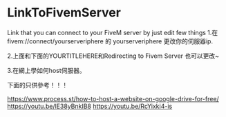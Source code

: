 # LinkToFivemServer
Link that you can connect to your FiveM server by just edit few things
1.在fivem://connect/yourserveriphere 的 yourserveriphere 更改你的伺服器ip.

2.上面和下面的YOURTITLEHERE和Redirecting to Fivem Server 也可以更改~

3.在網上學如何host伺服器。

下面的只供參考！！！ 

https://www.process.st/how-to-host-a-website-on-google-drive-for-free/ 
https://youtu.be/lE38yBnkIB8 
https://youtu.be/RcYixki4-is
